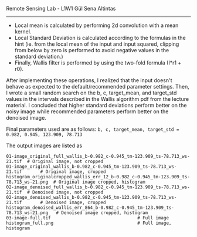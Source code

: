 Remote Sensing Lab - L1W1
Gül Sena Altintas

-----------

- Local mean is calculated by performing 2d convolution with a mean kernel.
- Local Standard Deviation is calculated according to the formulas in the hint (ie. from the local mean of the input and input squared, clipping from below by zero is performed to avoid negative values in the standard deviation.)
- Finally, Wallis filter is performed by using the two-fold formula (I*r1 + r0).

After implementing these operations, I realized that the input doesn't behave as expected to the default/recommended parameter settings. Then, I wrote a small random search on the b, c, target_mean, and target_std values in the intervals described in the Wallis algorithm pdf from the lecture material. I concluded that higher standard deviations perform better on the noisy image while recommended parameters perform better on the denoised image.

Final parameters used are as follows:
`b, c, target_mean, target_std = 0.982, 0.945, 123.909, 78.713`

The output images are listed as 
```
01-image_original_full_wallis_b-0.982_c-0.945_tm-123.909_ts-78.713_ws-21.tif  # Original image, not cropped
01-image_original_wallis_b-0.982_c-0.945_tm-123.909_ts-78.713_ws-21.tif       # Original image, cropped
histogram_originalcropped_wallis_err_12_b-0.982_c-0.945_tm-123.909_ts-78.713_ws-21.png  # Original image cropped, histogram
02-image_denoised_full_wallis_b-0.982_c-0.945_tm-123.909_ts-78.713_ws-21.tif  # Denoised image, not cropped
02-image_denoised_wallis_b-0.982_c-0.945_tm-123.909_ts-78.713_ws-21.tif       # Denoised image, cropped
histogram_denoised_wallis_err_864_b-0.982_c-0.945_tm-123.909_ts-78.713_ws-21.png   # Denoised image cropped, histogram
03-image-full.tif 							      # Full image
histogram_full.png							      # Full image, histogram
```
